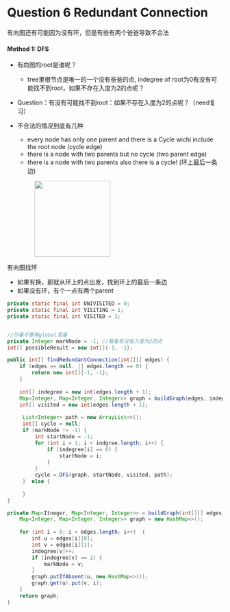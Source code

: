 # Question 6 Redundant Connection

有向图还有可能因为没有环，但是有些有两个爸爸导致不合法



#### Method 1: DFS

*   有向图的root是谁呢？

    * tree里根节点是唯一的一个没有爸爸的点, indegree of root为0有没有可能找不到root，如果不存在入度为2的点呢？


* Question：有没有可能找不到root：如果不存在入度为2的点呢？（need复习）
*   不合法的情况到底有几种

    * every node has only one parent and there is a Cycle wichi include the root node (cycle edge)
    * there is a node with two parents but no cycle (two parent edge)
    * there is a node with two parents also there is a cycle! (环上最后一条边)

    <figure><img src="../../.gitbook/assets/Screenshot 2023-10-26 at 11.31.18 PM.png" alt="" width="177"><figcaption></figcaption></figure>

有向图找环

* 如果有换，那就从环上的点出发，找到环上的最后一条边
* 如果没有环，有个一点有两个parent

```java
private static final int UNIVISITED = 0;
private static final int VISITING = 1;
private static final int VISITED = 2;


//尽量不要用global变量
private Integer markNode = -1; //看看有没有入度为2的点
int[] possibleResult = new int[]{-1, -1}; 

public int[] findRedundantConnection(int[][] edges) {
    if (edges == null. || edges.length == 0) {
        return new int[]{-1, -1};
    }
    
    int[] indegree = new int[edges.length + 1];
    Map<Integer, Map<Integer, Integer>> graph = buildGraph(edges, indegree);
    int[] visited = new int[edges.length + 1]; 
    
     List<Integer> path = new ArrayList<>();
     int[] cycle = null;
     if (markNode != -1) {
         int startNode = -1;
         for (int i = 1; i < indgree.length; i++) {
             if (indegree[i] == 0) {
                 startNode = i;
             }
         }
         cycle = DFS(graph, startNode, visited, path);
     }  else {
         
     }
}

private Map<Itneger, Map<Integer, Integer>> = buildGraph(int[][] edges, int[] indegree) {
    Map<Integer, Map<Integer, Integer>> graph = new HashMap<>();
    
    for (int i = 0; i < edges.length; i++)  {
        int u = edges[i][0];
        int v = edges[i][1];
        indegree[v]++;
        if (indegree[v] == 2) {
            markNode = v;
        }
        graph.putIfAbsent(u, new HashMap<>());
        graph.get(u).put(v, i);
    }
    return graph;
}
```
